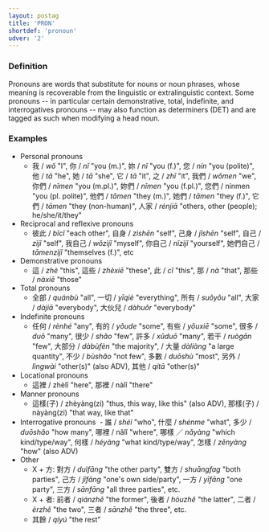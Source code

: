 ```yaml
---
layout: postag
title: 'PRON'
shortdef: 'pronoun'
udver: '2'
---
```


### Definition

Pronouns are words that substitute for nouns or noun phrases, whose meaning is recoverable from the linguistic or extralinguistic context. Some pronouns -- in particular certain demonstrative, total, indefinite, and interrogatives pronouns -- may also function as determiners (DET) and are tagged as such when modifying a head noun.

### Examples

- Personal pronouns
  - 我 / _wǒ_ "I", 你 / _nǐ_ "you (m.)", 妳 / _nǐ_ "you (f.)", 您 / _nín_ "you (polite)", 他 / _tā_ "he", 她 / _tā_ "she", 它 / _tā_ "it", 之 / _zhī_ "it", 我們 / _wǒmen_ "we", 你們 / _nǐmen_ "you (m.pl.)", 妳們 / _nǐmen_ "you (f.pl.)", 您們 / nínmen "you (pl. polite)", 他們 / _tāmen_ "they (m.)", 她們 / _tāmen_ "they (f.)", 它們 / _tāmen_ "they (non-human)", 人家 / _rénjiā_ "others, other (people); he/she/it/they"
- Reciprocal and reflexive pronouns
  - 彼此 / _bǐcǐ_ "each other", 自身 / _zìshēn_ "self", 己身 / _jǐshēn_ "self", 自己 / _zìjǐ_ "self", 我自己 / _wǒzìjǐ_ "myself", 你自己 / _nǐzìjǐ_ "yourself", 她們自己 / _tāmenzìjǐ_ "themselves (f.)", etc
- Demonstrative pronouns
  - 這 / _zhè_ "this", 這些 / _zhèxiē_ "these", 此 / _cǐ_ "this", 那 / _nà_ "that", 那些 / _nàxiē_ "those"   
- Total pronouns
  - 全部 / _quánbù_ "all", 一切 / _yīqiè_ "everything", 所有 / _suǒyǒu_ "all", 大家 / _dàjiā_ "everybody", 大伙兒 / _dàhuǒr_ "everybody"
- Indefinite pronouns
  - 任何 / _rènhé_ "any", 有的 / _yǒude_ "some", 有些 / _yǒuxiē_ "some", 很多 / _duō_ "many", 很少 / _shǎo_ "few", 許多 / _xǔduō_ "many", 若干 / _ruògān_ "few", 大部分 / _dàbùfèn_ "the majority", / 大量 _dàliàng_ "a large quantity", 不少 / _bùshǎo_ "not few", 多數 / _duōshù_ "most", 另外 / _lìngwài_ "other(s)" (also ADV), 其他 / _qítā_ "other(s)"
- Locational pronouns
  - 這裡 / zhèlǐ "here", 那裡 / nàlǐ "there"
- Manner pronouns
  - 這樣(子) / zhèyàng(zi) "thus, this way, like this" (also ADV), 那樣(子) / nàyàng(zi) "that way, like that"
- Interrogative pronouns
  - 誰 / _shéi_ "who", 什麼 / _shénme_ "what", 多少 / _duōshǎo_ "how many", 哪裡 / nǎlǐ "where", 哪樣 ／ _nǎyàng_ "which kind/type/way", 何樣 / _héyàng_ "what kind/type/way", 怎樣 / _zěnyàng_ "how" (also ADV)
- Other
  - X + 方: 對方 / _duìfāng_ "the other party", 雙方 / _shuāngfag_ "both parties", 己方 / _jǐfāng_ "one's own side/party", 一方 / _yīfāng_ "one party", 三方 / _sānfāng_ "all three parties", etc.
  - X + 者: 前者 / _qiánzhě_ "the former", 後者 / _hòuzhě_ "the latter", 二者 / _èrzhě_ "the two", 三者 / _sānzhě_ "the three", etc.
  - 其餘 / _qíyú_ "the rest"
  
  
  
  
  
  
  
